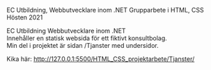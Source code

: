 EC Utbildning, Webbutvecklare inom .NET
Grupparbete i HTML, CSS <br>
Hösten 2021 <br>


EC Utbildning Webbutvecklare inom .NET <br>
Innehåller en statisk websida för ett fiktivt konsultbolag.  <br>
Min del i projektet är sidan /Tjanster med undersidor. <br>

Kika här: http://127.0.0.1:5500/HTML_CSS_projektarbete/Tjanster/
